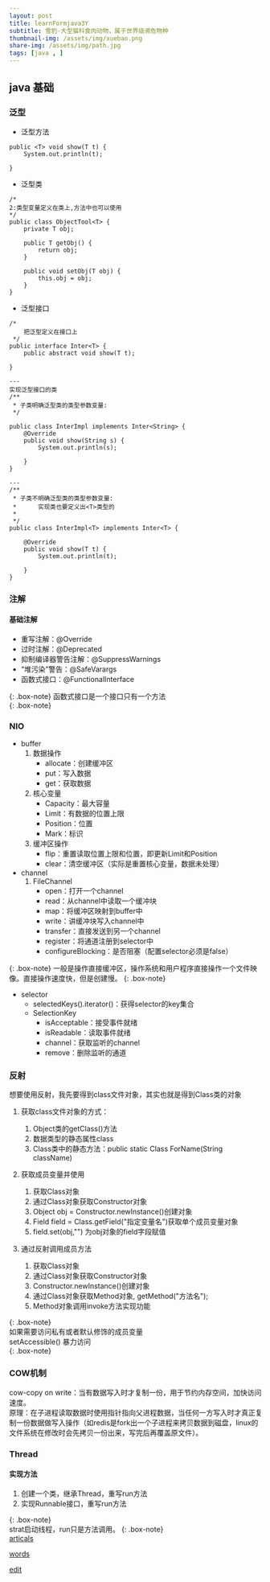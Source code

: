 ```yaml
---
layout: post
title: learnFormjava3Y
subtitle: 雪豹-大型猫科食肉动物，属于世界级濒危物种
thumbnail-img: /assets/img/xuebao.png
share-img: /assets/img/path.jpg
tags: [java , ]
---
```


## java 基础
### 泛型  

- 泛型方法  

```
public <T> void show(T t) {
    System.out.println(t);

}
```  
- 泛型类  

```
/*
2:类型变量定义在类上,方法中也可以使用
*/
public class ObjectTool<T> {
    private T obj;

    public T getObj() {
        return obj;
    }

    public void setObj(T obj) {
        this.obj = obj;
    }
}
```
- 泛型接口  

```
/*
    把泛型定义在接口上
 */
public interface Inter<T> {
    public abstract void show(T t);

}

---
实现泛型接口的类
/**
 * 子类明确泛型类的类型参数变量:
 */

public class InterImpl implements Inter<String> {
    @Override
    public void show(String s) {
        System.out.println(s);

    }
}

---
/**
 * 子类不明确泛型类的类型参数变量:
 *      实现类也要定义出<T>类型的
 *
 */
public class InterImpl<T> implements Inter<T> {

    @Override
    public void show(T t) {
        System.out.println(t);

    }
}
```


### 注解
#### 基础注解
- 重写注解：@Override
- 过时注解：@Deprecated 
- 抑制编译器警告注解：@SuppressWarnings
- “堆污染”警告：@SafeVarargs
- 函数式接口：@FunctionalInterface  


{: .box-note} 
函数式接口是一个接口只有一个方法  
{: .box-note} 

### NIO

- buffer
    1. 数据操作
        - allocate：创建缓冲区
        - put：写入数据
        - get：获取数据
    2. 核心变量
        - Capacity：最大容量
        - Limit：有数据的位置上限
        - Position：位置
        - Mark：标识
    3. 缓冲区操作
        - flip：重置读取位置上限和位置，即更新Limit和Position
        - clear：清空缓冲区（实际是重置核心变量，数据未处理）
- channel
    1. FileChannel
        - open：打开一个channel
        - read：从channel中读取一个缓冲块
        - map：将缓冲区映射到buffer中
        - write：讲缓冲块写入channel中
        - transfer：直接发送到另一个channel  
        - register：将通道注册到selector中
        - configureBlocking：是否阻塞（配置selector必须是false）  

{: .box-note} 
一般是操作直接缓冲区，操作系统和用户程序直接操作一个文件映像。直接操作速度快，但是创建慢。
{: .box-note} 
    
- selector
    - selectedKeys().iterator()：获得selector的key集合
    - SelectionKey
        - isAcceptable：接受事件就绪
        - isReadable：读取事件就绪
        - channel：获取监听的channel
        - remove：删除监听的通道

### 反射  

想要使用反射，我先要得到class文件对象，其实也就是得到Class类的对象

1. 获取class文件对象的方式：
    1. Object类的getClass()方法
    2. 数据类型的静态属性class
    3. Class类中的静态方法：public static Class ForName(String className)

2. 获取成员变量并使用
    1. 获取Class对象
    2. 通过Class对象获取Constructor对象
    3. Object obj = Constructor.newInstance()创建对象
    4. Field field = Class.getField("指定变量名")获取单个成员变量对象
    5. field.set(obj,"") 为obj对象的field字段赋值  

3. 通过反射调用成员方法
    1. 获取Class对象
    2. 通过Class对象获取Constructor对象
    3. Constructor.newInstance()创建对象
    4. 通过Class对象获取Method对象, getMethod("方法名");
    5. Method对象调用invoke方法实现功能    

{: .box-note}  
如果需要访问私有或者默认修饰的成员变量  
setAccessible() 暴力访问  
{: .box-note}  

### COW机制

cow-copy on write：当有数据写入时才复制一份，用于节约内存空间，加快访问速度。  
原理：在子进程读取数据时使用指针指向父进程数据，当任何一方写入时才真正复制一份数据做写入操作（如redis是fork出一个子进程来拷贝数据到磁盘，linux的文件系统在修改时会先拷贝一份出来，写完后再覆盖原文件）。

### Thread

#### 实现方法
1. 创建一个类，继承Thread，重写run方法
2. 实现Runnable接口，重写run方法

{: .box-note}  
strat启动线程，run只是方法调用。
{: .box-note}  
[articals](https://github.com/ZhongFuCheng3y/athena)

[words](https://github.com/wurara/wurara.github.io/tree/master/assets/words)

[edit](https://github.com/wurara/wurara.github.io/edit/master/_posts/2023-01-30-learnFormjava3Y.md)
